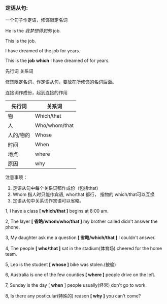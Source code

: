 ### 定语从句:

一个句子作定语，修饰限定名词

He is the *我梦想得到的* job.

This is the job. 				

I have dreamed of the job for years.

This is the **job** **which** I have dreamed of for years.

先行词     关系词



修饰限定名词，作定语从句，要放在所修饰的名词后面。

连接词作成份，起到连接的作用

| 先行词    | 关系词        |
| --------- | ------------- |
| 物        | Which/that    |
| 人        | Who/whom/that |
| 人的/物的 | Whose         |
| 时间      | When          |
| 地点      | where         |
| 原因      | why           |

注意事项：

1. 定语从句中每个关系词都作成份（包括that）
2. Whom 指人时只能作宾语, who/that 都行， 指物的 which/that可以互换
3. 定语从句中关系词作宾语可以省略。



1, I have a class **[ which/that ]** begins at 8:00 am.

2, The layer **[ 省略/whom/who/that ]** my brother called didn't answer the phone.

3, My daughter ask me a question **[ 省略/which/that ]** I couldn't answer.

4, The people **[ who/that ]** sat in the stadium(体育场) cheered for the home team.

5, Leo is the student **[ whose ]** bike was stolen.(被偷)

6, Australia is one of the few counties **[ where ]** people drive on the left.

7, Sunday is the day [ **when** ] people usually(经常) don't go to work.

8, Is there any posticular(特殊的) reason **[ why ]** you can't come?